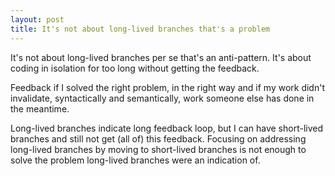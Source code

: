 ```yaml
---
layout: post
title: It's not about long-lived branches that's a problem
---
```


It's not about long-lived branches per se that's an anti-pattern. It's about coding in isolation for too long without getting the feedback.

Feedback if I solved the right problem, in the right way and if my work didn't invalidate, syntactically and semantically, work someone else has done in the meantime.

Long-lived branches indicate long feedback loop, but I can have short-lived branches and still not get (all of) this feedback.
Focusing on addressing long-lived branches by moving to short-lived branches is not enough to solve the problem long-lived branches were an indication of.
